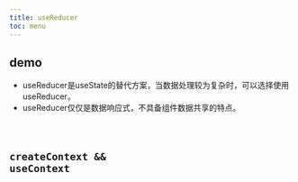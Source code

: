 ```yaml
---
title: useReducer
toc: menu
---
```


## demo
- useReducer是useState的替代方案，当数据处理较为复杂时，可以选择使用useReducer。
- useReducer仅仅是数据响应式，不具备组件数据共享的特点。
<code src="./demo/useReducer/useReducer.tsx" />

## createContext && useContext

<code src="./demo/useReducer/useAndContext.tsx" />
